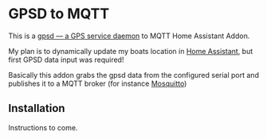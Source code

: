 # GPSD to MQTT

This is a [gpsd — a GPS service daemon](https://gpsd.gitlab.io/gpsd/) to MQTT Home Assistant Addon.

My plan is to dynamically update my boats location in [Home Assistant](https://www.home-assistant.io/), but first GPSD data input was required! 

Basically this addon grabs the gpsd data from the configured serial port and publishes it to a MQTT broker (for instance [Mosquitto](https://mosquitto.org/))

## Installation

Instructions to come.
